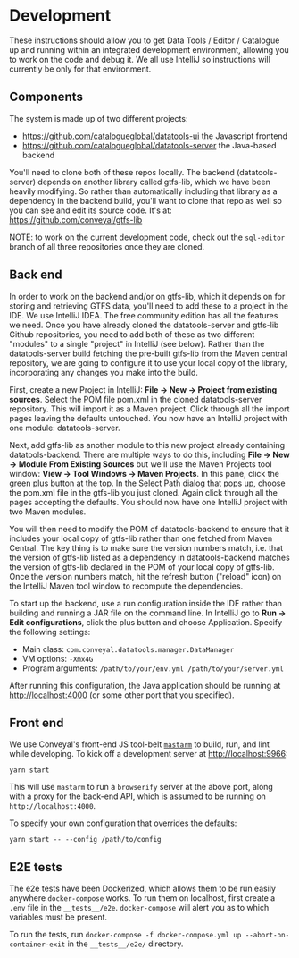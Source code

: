 # Development
These instructions should allow you to get Data Tools / Editor / Catalogue up and running within an integrated development environment, allowing you to work on the code and debug it. We all use IntelliJ so instructions will currently be only for that environment.
## Components
The system is made up of two different projects:

- https://github.com/catalogueglobal/datatools-ui the Javascript frontend
- https://github.com/catalogueglobal/datatools-server the Java-based backend

You'll need to clone both of these repos locally.
The backend (datatools-server) depends on another library called gtfs-lib, which we have been heavily modifying. So rather than automatically including that library as a dependency in the backend build, you'll want to clone that repo as well so you can see and edit its source code. It's at: https://github.com/conveyal/gtfs-lib

NOTE: to work on the current development code, check out the `sql-editor` branch of all three repositories once they are cloned.

## Back end
In order to work on the backend and/or on gtfs-lib, which it depends on for storing and retrieving GTFS data, you'll need to add these to a project in the IDE. We use IntelliJ IDEA. The free community edition has all the features we need.
Once you have already cloned the datatools-server and gtfs-lib Github repositories, you need to add both of these as two different "modules" to a single "project" in IntelliJ (see below). Rather than the datatools-server build fetching the pre-built gtfs-lib from the Maven central repository, we are going to configure it to use your local copy of the library, incorporating any changes you make into the build.

First, create a new Project in IntelliJ: **File -> New -> Project from existing sources**. Select the POM file pom.xml in the cloned datatools-server repository. This will import it as a Maven project. Click through all the import pages leaving the defaults untouched. You now have an IntelliJ project with one module: datatools-server.

Next, add gtfs-lib as another module to this new project already containing datatools-backend. There are multiple ways to do this, including **File -> New -> Module From Existing Sources** but we'll use the Maven Projects tool window: **View -> Tool Windows -> Maven Projects**. In this pane, click the green plus button at the top. In the Select Path dialog that pops up, choose the pom.xml file in the gtfs-lib you just cloned. Again click through all the pages accepting the defaults. You should now have one IntelliJ project with two Maven modules.

You will then need to modify the POM of datatools-backend to ensure that it includes your local copy of gtfs-lib rather than one fetched from Maven Central. The key thing is to make sure the version numbers match, i.e. that the version of gtfs-lib listed as a dependency in datatools-backend matches the version of gtfs-lib declared in the POM of your local copy of gtfs-lib. Once the version numbers match, hit the refresh button ("reload" icon) on the IntelliJ Maven tool window to recompute the dependencies.

To start up the backend, use a run configuration inside the IDE rather than building and running a JAR file on the command line. In IntelliJ go to **Run -> Edit configurations**, click the plus button and choose Application. Specify the following settings:
- Main class: `com.conveyal.datatools.manager.DataManager`
- VM options: `-Xmx4G`
- Program arguments: `/path/to/your/env.yml /path/to/your/server.yml`

After running this configuration, the Java application should be running at [http://localhost:4000](http://localhost:4000) (or some other port that you specified).

## Front end

We use Conveyal's front-end JS tool-belt [`mastarm`](https://github.com/conveyal/mastarm) to build, run, and lint while developing.
To kick off a development server at [http://localhost:9966](http://localhost:9966):

```
yarn start
```

This will use `mastarm` to run a `browserify` server at the above port, along with a proxy for the back-end API, which is assumed to be running on `http://localhost:4000`.

To specify your own configuration that overrides the defaults:

```
yarn start -- --config /path/to/config
```

## E2E tests

The e2e tests have been Dockerized, which allows them to be run easily anywhere `docker-compose` works. To run them on localhost, first create a `.env` file in the `__tests__/e2e`. `docker-compose` will alert you as to which variables must be present.

To run the tests, run `docker-compose -f docker-compose.yml up --abort-on-container-exit` in the `__tests__/e2e/` directory.
